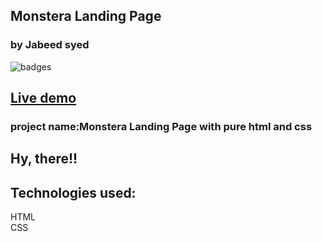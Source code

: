 ## Monstera Landing Page
### by Jabeed syed

![badges](https://img.shields.io/badge/HTML-CSS-orange)

## [Live demo](https://monstera-lp.netlify.app/)

### project name:Monstera Landing Page with pure html and css
## Hy, there!!
## Technologies used:<br>
HTML <br>
CSS
